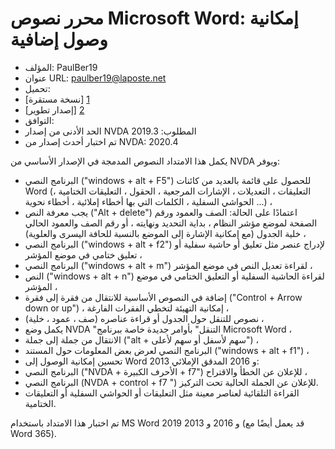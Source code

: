 # محرر نصوص Microsoft Word: إمكانية وصول إضافية #

* المؤلف: PaulBer19
* عنوان URL: paulber19@laposte.net
* تحميل:
* [نسخة مستقرة] [1]
* [إصدار تطوير] [2]
* التوافق:
* الحد الأدنى من إصدار NVDA المطلوب: 2019.3
* تم اختبار أحدث إصدار من NVDA: 2020.4


يكمل هذا الامتداد النصوص المدمجة في الإصدار الأساسي من NVDA ويوفر:

* البرنامج النصي ("windows + alt + F5") للحصول على قائمة بالعديد من كائنات Word (التعليقات ، التعديلات ، الإشارات المرجعية ، الحقول ، التعليقات الختامية ، الحواشي السفلية ، الكلمات التي بها أخطاء إملائية ، أخطاء نحوية ...) ،
* يجب معرفة النص ("Alt + delete") اعتمادًا على الحالة: الصف والعمود ورقم الصفحة لموضع مؤشر النظام ، بداية التحديد ونهايته ، أو رقم الصف والعمود الحالي خلية الجدول (مع إمكانية الإشارة إلى الموضع بالنسبة للحافة اليسرى والعلوية) ،
* البرنامج النصي ("windows + alt + f2") لإدراج عنصر مثل تعليق أو حاشية سفلية أو تعليق ختامي في موضع المؤشر ،
* البرنامج النصي ("windows + alt + m") لقراءة تعديل النص في موضع المؤشر ،
* النص ("windows + alt + n") لقراءة الحاشية السفلية أو التعليق الختامي في موضع المؤشر ،
* إضافة في النصوص الأساسية للانتقال من فقرة إلى فقرة ("Control + Arrow down or up") ، إمكانية التهيئة لتخطي الفقرات الفارغة ،
* نصوص للتنقل حول الجدول أو قراءة عناصره (صف ، عمود ، خلية) ،
* يكمل وضع NVDA "التنقل" بأوامر جديدة خاصة ببرنامج Microsoft Word ،
* الانتقال من جملة إلى جملة ("alt + سهم لأسفل أو سهم لأعلى") ،
* البرنامج النصي لعرض بعض المعلومات حول المستند ("windows + alt + f1") ،
* تحسين إمكانية الوصول إلى Word 2013 و 2016 المدقق الإملائي:
* البرنامج النصي ("NVDA + الأحرف الكبيرة + f7") للإعلان عن الخطأ والاقتراح ،
* البرنامج النصي (NVDA + control + f7 ") للإعلان عن الجملة الحالية تحت التركيز.
* القراءة التلقائية لعناصر معينة مثل التعليقات أو الحواشي السفلية أو التعليقات الختامية.


تم اختبار هذا الامتداد باستخدام MS Word 2019 و 2016 و 2013 (قد يعمل أيضًا مع Word 365).



[1]: https://github.com/paulber007/AllMyNVDAAddons/raw/master/wordAccessEnhancement/wordAccessEnhancement-3.0.nvda-addon
[2]: https://github.com/paulber007/AllMyNVDAAddons/tree/master/wordAccessEnhancement/dev